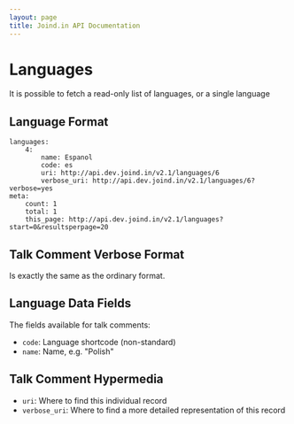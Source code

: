 ```yaml
---
layout: page
title: Joind.in API Documentation
---
```


# Languages

It is possible to fetch a read-only list of languages, or a single language

## Language Format

~~~~
languages:
    4:
        name: Espanol
        code: es
        uri: http://api.dev.joind.in/v2.1/languages/6
        verbose_uri: http://api.dev.joind.in/v2.1/languages/6?verbose=yes
meta:
    count: 1
    total: 1
    this_page: http://api.dev.joind.in/v2.1/languages?start=0&resultsperpage=20
~~~~

## Talk Comment Verbose Format

Is exactly the same as the ordinary format.

## Language Data Fields

The fields available for talk comments:

*  ``code``: Language shortcode (non-standard)
*  ``name``: Name, e.g. "Polish"

## Talk Comment Hypermedia

*  ``uri``: Where to find this individual record
*  ``verbose_uri``: Where to find a more detailed representation of this record

